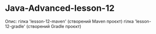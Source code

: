 # Java-Advanced-lesson-12
  Опис:
    гілка 'lesson-12-maven' (створений Maven проєкт)
    гілка 'lesson-12-gradle' (створений Gradle проєкт)
